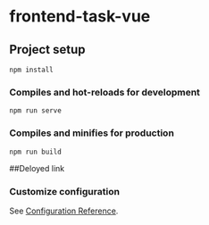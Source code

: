 # frontend-task-vue

## Project setup
```
npm install
```

### Compiles and hot-reloads for development
```
npm run serve
```

### Compiles and minifies for production
```
npm run build
```
##Deloyed link
### Customize configuration
See [Configuration Reference](https://cli.vuejs.org/config/).

